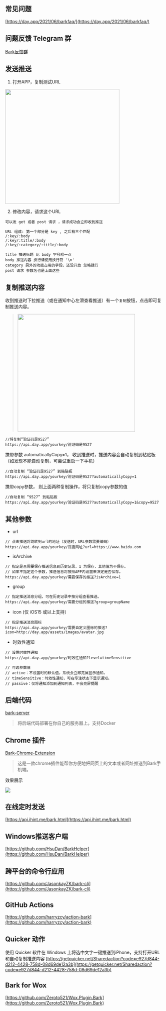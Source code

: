 ## 常见问题
[https://day.app/2021/06/barkfaq/](https://day.app/2021/06/barkfaq/)

## 问题反馈 Telegram 群
[Bark反馈群](https://t.me/joinchat/OsCbLzovUAE0YjY1)

## 发送推送
1. 打开APP，复制测试URL 

<img src="https://wx4.sinaimg.cn/mw2000/003rYfqply1grd1meqrvcj60bi08zt9i02.jpg" width=365 />

2. 修改内容，请求这个URL
```
可以发 get 或者 post 请求 ，请求成功会立即收到推送 

URL 组成: 第一个部分是 key , 之后有三个匹配 
/:key/:body 
/:key/:title/:body 
/:key/:category/:title/:body 

title 推送标题 比 body 字号粗一点 
body 推送内容 换行请使用换行符 '\n'
category 另外的功能占用的字段，还没开放 忽略就行 
post 请求 参数名也是上面这些
```

## 复制推送内容
收到推送时下拉推送（或在通知中心左滑查看推送）有一个`复制`按钮，点击即可复制推送内容。

> <img src="http://wx4.sinaimg.cn/mw690/0060lm7Tly1g0btjhgimij30ku0a60v1.jpg" width=375 />

```objc
//将复制“验证码是9527”
https://api.day.app/yourkey/验证码是9527
```

携带参数 automaticallyCopy=1， 收到推送时，推送内容会自动复制到粘贴板（如发现不能自动复制，可尝试重启一下手机）
```objc
//自动复制 “验证码是9527” 到粘贴板
https://api.day.app/yourkey/验证码是9527?automaticallyCopy=1 
```


携带copy参数， 则上面两种复制操作，将只复制copy参数的值
```objc
//自动复制 “9527” 到粘贴板
https://api.day.app/yourkey/验证码是9527?automaticallyCopy=1&copy=9527
```

## 其他参数

* url
```
// 点击推送将跳转到url的地址（发送时，URL参数需要编码）
https://api.day.app/yourkey/百度网址?url=https://www.baidu.com 
```
* isArchive
```
// 指定是否需要保存推送信息到历史记录，1 为保存，其他值为不保存。
// 如果不指定这个参数，推送信息将按照APP内设置来决定是否保存。
https://api.day.app/yourkey/需要保存的推送?isArchive=1
```
* group
```
// 指定推送消息分组，可在历史记录中按分组查看推送。
https://api.day.app/yourkey/需要分组的推送?group=groupName
```
* icon (仅 iOS15 或以上支持）
```
// 指定推送消息图标
https://api.day.app/yourkey/需要自定义图标的推送?icon=http://day.app/assets/images/avatar.jpg
```
* 时效性通知
```
// 设置时效性通知
https://api.day.app/yourkey/时效性通知?level=timeSensitive

// 可选参数值
// active：不设置时的默认值，系统会立即亮屏显示通知。
// timeSensitive：时效性通知，可在专注状态下显示通知。
// passive：仅将通知添加到通知列表，不会亮屏提醒
```

## 后端代码 
[bark-server](https://github.com/Finb/bark-server)
>将后端代码部署在你自己的服务器上。支持Docker

## Chrome 插件
[Bark-Chrome-Extension](https://github.com/xlvecle/Bark-Chrome-Extension)
>这是一款chrome插件能帮你方便地把网页上的文本或者网址推送到Bark手机端。

效果展示

![](http://wx4.sinaimg.cn/mw690/0060lm7Tly1fyaqyhzdnxg30660dcu0h.gif)


## 在线定时发送
[https://api.ihint.me/bark.html](https://api.ihint.me/bark.html)

## Windows推送客户端
[https://github.com/HsuDan/BarkHelper](https://github.com/HsuDan/BarkHelper)

## 跨平台的命令行应用
[https://github.com/JasonkayZK/bark-cli](https://github.com/JasonkayZK/bark-cli)

## GitHub Actions
[https://github.com/harryzcy/action-bark](https://github.com/harryzcy/action-bark)

## Quicker 动作
使用 Quicker 软件在 Windows 上将选中文字一键推送到iPhone，支持打开URL和自动复制推送内容
[https://getquicker.net/Sharedaction?code=e927d844-d212-4428-758d-08d69de12a3b](https://getquicker.net/Sharedaction?code=e927d844-d212-4428-758d-08d69de12a3b)

## Bark for Wox
[https://github.com/Zeroto521/Wox.Plugin.Bark](https://github.com/Zeroto521/Wox.Plugin.Bark)
